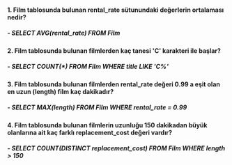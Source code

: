 #### 1. Film tablosunda bulunan rental_rate sütunundaki değerlerin ortalaması nedir?
 ##### - SELECT AVG(rental_rate) FROM Film
 
#### 2. Film tablosunda bulunan filmlerden kaç tanesi 'C' karakteri ile başlar?
 #####  - SELECT COUNT(*) FROM Film WHERE title LIKE 'C%' 
 
#### 3. Film tablosunda bulunan filmlerden rental_rate değeri 0.99 a eşit olan en uzun (length) film kaç dakikadır?
 #####  - SELECT MAX(length) FROM Film WHERE rental_rate = 0.99

#### 4. Film tablosunda bulunan filmlerin uzunluğu 150 dakikadan büyük olanlarına ait kaç farklı replacement_cost değeri vardır?
 #####  - SELECT COUNT(DISTINCT replacement_cost) FROM Film WHERE length > 150
 
 
 


